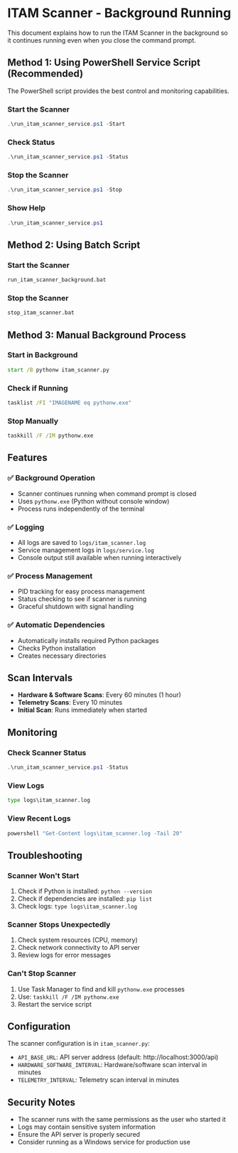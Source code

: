 # ITAM Scanner - Background Running

This document explains how to run the ITAM Scanner in the background so it continues running even when you close the command prompt.

## Method 1: Using PowerShell Service Script (Recommended)

The PowerShell script provides the best control and monitoring capabilities.

### Start the Scanner
```powershell
.\run_itam_scanner_service.ps1 -Start
```

### Check Status
```powershell
.\run_itam_scanner_service.ps1 -Status
```

### Stop the Scanner
```powershell
.\run_itam_scanner_service.ps1 -Stop
```

### Show Help
```powershell
.\run_itam_scanner_service.ps1
```

## Method 2: Using Batch Script

### Start the Scanner
```cmd
run_itam_scanner_background.bat
```

### Stop the Scanner
```cmd
stop_itam_scanner.bat
```

## Method 3: Manual Background Process

### Start in Background
```cmd
start /B pythonw itam_scanner.py
```

### Check if Running
```cmd
tasklist /FI "IMAGENAME eq pythonw.exe"
```

### Stop Manually
```cmd
taskkill /F /IM pythonw.exe
```

## Features

### ✅ Background Operation
- Scanner continues running when command prompt is closed
- Uses `pythonw.exe` (Python without console window)
- Process runs independently of the terminal

### ✅ Logging
- All logs are saved to `logs/itam_scanner.log`
- Service management logs in `logs/service.log`
- Console output still available when running interactively

### ✅ Process Management
- PID tracking for easy process management
- Status checking to see if scanner is running
- Graceful shutdown with signal handling

### ✅ Automatic Dependencies
- Automatically installs required Python packages
- Checks Python installation
- Creates necessary directories

## Scan Intervals

- **Hardware & Software Scans**: Every 60 minutes (1 hour)
- **Telemetry Scans**: Every 10 minutes
- **Initial Scan**: Runs immediately when started

## Monitoring

### Check Scanner Status
```powershell
.\run_itam_scanner_service.ps1 -Status
```

### View Logs
```cmd
type logs\itam_scanner.log
```

### View Recent Logs
```cmd
powershell "Get-Content logs\itam_scanner.log -Tail 20"
```

## Troubleshooting

### Scanner Won't Start
1. Check if Python is installed: `python --version`
2. Check if dependencies are installed: `pip list`
3. Check logs: `type logs\itam_scanner.log`

### Scanner Stops Unexpectedly
1. Check system resources (CPU, memory)
2. Check network connectivity to API server
3. Review logs for error messages

### Can't Stop Scanner
1. Use Task Manager to find and kill `pythonw.exe` processes
2. Use: `taskkill /F /IM pythonw.exe`
3. Restart the service script

## Configuration

The scanner configuration is in `itam_scanner.py`:
- `API_BASE_URL`: API server address (default: http://localhost:3000/api)
- `HARDWARE_SOFTWARE_INTERVAL`: Hardware/software scan interval in minutes
- `TELEMETRY_INTERVAL`: Telemetry scan interval in minutes

## Security Notes

- The scanner runs with the same permissions as the user who started it
- Logs may contain sensitive system information
- Ensure the API server is properly secured
- Consider running as a Windows service for production use
